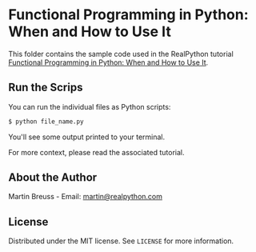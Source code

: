 # Functional Programming in Python: When and How to Use It

This folder contains the sample code used in the RealPython tutorial [Functional Programming in Python: When and How to Use It](https://realpython.com/python-functional-programming/).

## Run the Scrips

You can run the individual files as Python scripts:

```sh
$ python file_name.py
```

You'll see some output printed to your terminal.

For more context, please read the associated tutorial.

## About the Author

Martin Breuss - Email: martin@realpython.com

## License

Distributed under the MIT license. See ``LICENSE`` for more information.
